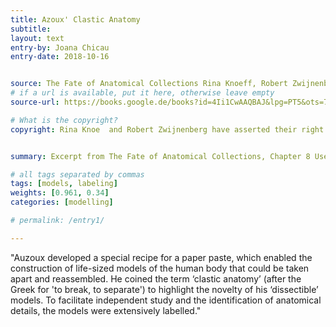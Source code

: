 ```yaml
---
title: Azoux' Clastic Anatomy
subtitle:
layout: text
entry-by: Joana Chicau
entry-date: 2018-10-16


source: The Fate of Anatomical Collections Rina Knoeff, Robert Zwijnenberg. Ashgate Publishing Company (2015)
# if a url is available, put it here, otherwise leave empty
source-url: https://books.google.de/books?id=4Ii1CwAAQBAJ&lpg=PT5&ots=7MRH3PJGTy&dq=The%20Fate%20of%20Anatomical%20Collections%20Rina%20Knoeff%2C%20Robert%20Zwijnenberg.%20Ashgate%20Publishing%20Company%20(2015)&pg=PP1#v=onepage&q=The%20Fate%20of%20Anatomical%20Collections%20Rina%20Knoeff,%20Robert%20Zwijnenberg.%20Ashgate%20Publishing%20Company%20(2015)&f=false

# What is the copyright?
copyright: Rina Knoe  and Robert Zwijnenberg have asserted their right under the copyright, Designs and Patents act, 1988, to be identified as the editors of this work.


summary: Excerpt from The Fate of Anatomical Collections, Chapter 8 User-Developers, Model Students and Ambassador Users &#58; The Role of the Public in the Global Distribution of Nineteenth- Century Anatomical Models by Anna Maerker

# all tags separated by commas
tags: [models, labeling]
weights: [0.961, 0.34]
categories: [modelling]

# permalink: /entry1/

---
```


"Auzoux developed a special recipe for a paper paste, which enabled the construction of life-sized models of the human body that could be taken apart and reassembled. He coined the term ‘clastic anatomy’ (after the Greek for 'to break, to separate') to highlight the novelty of his ‘dissectible’ models. To facilitate independent study and the identification of anatomical details, the models were extensively labelled."

